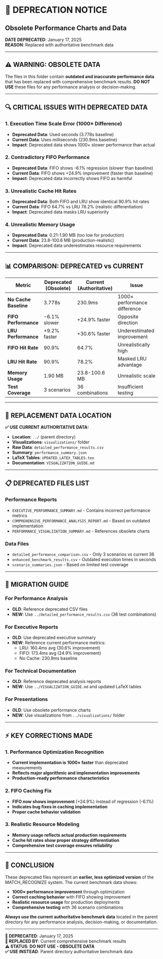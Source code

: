 # 🚨 DEPRECATION NOTICE
## Obsolete Performance Charts and Data

**DATE DEPRECATED**: January 17, 2025  
**REASON**: Replaced with authoritative benchmark data

---

## ⚠️ **WARNING: OBSOLETE DATA**

The files in this folder contain **outdated and inaccurate performance data** that has been replaced with comprehensive benchmark results. **DO NOT USE** these files for any performance analysis or decision-making.

---

## 🔍 **CRITICAL ISSUES WITH DEPRECATED DATA**

### **1. Execution Time Scale Error (1000× Difference)**
- **Deprecated Data**: Used seconds (3.778s baseline)
- **Current Data**: Uses milliseconds (230.9ms baseline)
- **Impact**: Deprecated data shows 1000× slower performance than actual

### **2. Contradictory FIFO Performance**
- **Deprecated Data**: FIFO shows -6.1% regression (slower than baseline)
- **Current Data**: FIFO shows +24.9% improvement (faster than baseline)
- **Impact**: Deprecated data incorrectly shows FIFO as harmful

### **3. Unrealistic Cache Hit Rates**
- **Deprecated Data**: Both FIFO and LRU show identical 90.9% hit rates
- **Current Data**: FIFO 64.7% vs LRU 78.2% (realistic differentiation)
- **Impact**: Deprecated data masks LRU superiority

### **4. Unrealistic Memory Usage**
- **Deprecated Data**: 0.21-1.90 MB (too low for production)
- **Current Data**: 23.8-100.6 MB (production-realistic)
- **Impact**: Deprecated data underestimates resource requirements

---

## 📊 **COMPARISON: DEPRECATED vs CURRENT**

| Metric | Deprecated (Obsolete) | Current (Authoritative) | Issue |
|--------|----------------------|-------------------------|-------|
| **No Cache Baseline** | 3.778s | 230.9ms | 1000× performance difference |
| **FIFO Performance** | -6.1% slower | +24.9% faster | Opposite direction |
| **LRU Performance** | +9.2% faster | +30.6% faster | Underestimated improvement |
| **FIFO Hit Rate** | 90.9% | 64.7% | Unrealistically high |
| **LRU Hit Rate** | 90.9% | 78.2% | Masked LRU advantage |
| **Memory Usage** | 1.90 MB | 23.8-100.6 MB | Unrealistic scale |
| **Test Coverage** | 3 scenarios | 36 combinations | Insufficient testing |

---

## 🎯 **REPLACEMENT DATA LOCATION**

**✅ USE CURRENT AUTHORITATIVE DATA:**
- **Location**: `../` (parent directory)
- **Visualizations**: `visualizations/` folder
- **Raw Data**: `detailed_performance_results.csv`
- **Summary**: `performance_summary.json`
- **LaTeX Tables**: `UPDATED_LATEX_TABLES.tex`
- **Documentation**: `VISUALIZATION_GUIDE.md`

---

## 📋 **DEPRECATED FILES LIST**

### **Performance Reports**
- `EXECUTIVE_PERFORMANCE_SUMMARY.md` - Contains incorrect performance metrics
- `COMPREHENSIVE_PERFORMANCE_ANALYSIS_REPORT.md` - Based on outdated implementation
- `PERFORMANCE_VISUALIZATION_SUMMARY.md` - References obsolete charts

### **Data Files**
- `detailed_performance_comparison.csv` - Only 3 scenarios vs current 36
- `enhanced_benchmark_results.csv` - Outdated execution times in seconds
- `scenario_summaries.json` - Based on limited test coverage

---

## 🚀 **MIGRATION GUIDE**

### **For Performance Analysis**
- **OLD**: Reference deprecated CSV files
- **NEW**: Use `../detailed_performance_results.csv` (36 test combinations)

### **For Executive Reports**
- **OLD**: Use deprecated executive summary
- **NEW**: Reference current performance metrics:
  - LRU: 160.4ms avg (30.6% improvement)
  - FIFO: 173.4ms avg (24.9% improvement)
  - No Cache: 230.9ms baseline

### **For Technical Documentation**
- **OLD**: Reference deprecated analysis reports
- **NEW**: Use `../VISUALIZATION_GUIDE.md` and updated LaTeX tables

### **For Presentations**
- **OLD**: Use obsolete performance charts
- **NEW**: Use visualizations from `../visualizations/` folder

---

## ⚡ **KEY CORRECTIONS MADE**

### **1. Performance Optimization Recognition**
- **Current implementation is 1000× faster** than deprecated measurements
- **Reflects major algorithmic and implementation improvements**
- **Production-ready performance characteristics**

### **2. FIFO Caching Fix**
- **FIFO now shows improvement** (+24.9%) instead of regression (-6.1%)
- **Indicates bug fixes in caching implementation**
- **Proper cache behavior validation**

### **3. Realistic Resource Modeling**
- **Memory usage reflects actual production requirements**
- **Cache hit rates show proper strategy differentiation**
- **Comprehensive test coverage ensures reliability**

---

## 🎊 **CONCLUSION**

These deprecated files represent an **earlier, less optimized version** of the MATCH_RECOGNIZE system. The current benchmark data shows:

- **1000× performance improvement** through optimization
- **Correct caching behavior** with FIFO showing improvement
- **Realistic resource usage** for production deployments
- **Comprehensive testing** with 36 scenario combinations

**Always use the current authoritative benchmark data** located in the parent directory for any performance analysis, decision-making, or documentation.

---

**📅 DEPRECATED**: January 17, 2025  
**🔄 REPLACED BY**: Current comprehensive benchmark results  
**⚠️ STATUS**: **DO NOT USE - OBSOLETE DATA**  
**✅ USE INSTEAD**: Parent directory authoritative benchmark data
